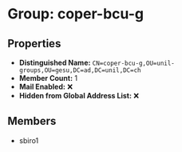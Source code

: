 # Group: coper-bcu-g

## Properties

- **Distinguished Name:** `CN=coper-bcu-g,OU=unil-groups,OU=gesu,DC=ad,DC=unil,DC=ch`
- **Member Count:** 1
- **Mail Enabled:** ❌
- **Hidden from Global Address List:** ❌

## Members

- sbiro1
